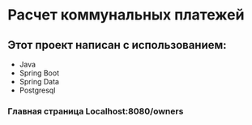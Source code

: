 # Расчет коммунальных платежей
## Этот проект написан с использованием:
- Java
- Spring Boot
- Spring Data
- Postgresql



### Главная страница  Localhost:8080/owners
